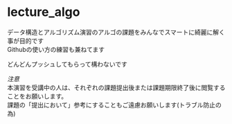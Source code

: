 lecture_algo
============

データ構造とアルゴリズム演習のアルゴの課題をみんなでスマートに綺麗に解く事が目的です  
Githubの使い方の練習も兼ねてます  

どんどんプッシュしてもらって構わないです  


*注意*  
本演習を受講中の人は、それぞれの課題提出後または課題期限終了後に閲覧することをお願いします。  
課題の「提出において」参考にすることもご遠慮お願いします(トラブル防止の為)

